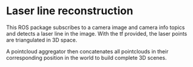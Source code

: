 Laser line reconstruction
=========================

This ROS package subscribes to a camera image and camera info topics and detects
a laser line in the image. With the tf provided, the laser points are triangulated
in 3D space.

A pointcloud aggregator then concatenates all pointclouds in their corresponding
position in the world to build complete 3D scenes.